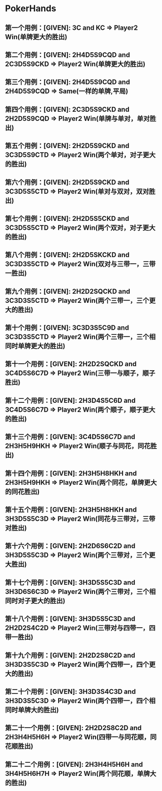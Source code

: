 # PokerHands
## 第一个用例：[GIVEN]: 3C and KC => Player2 Win(单牌更大的胜出)
## 第二个用例：[GIVEN]: 2H4D5S9CQD and 2C3D5S9CKD => Player2 Win(单牌更大的胜出)
## 第三个用例：[GIVEN]: 2H4D5S9CQD and 2H4D5S9CQD => Same(一样的单牌,平局)
## 第四个用例：[GIVEN]: 2C3D5S9CKD and 2H2D5S9CQD => Player2 Win(单牌与单对，单对胜出)
## 第五个用例：[GIVEN]: 2H2D5S9CKD and 3C3D5S9CTD => Player2 Win(两个单对，对子更大的胜出)
## 第六个用例：[GIVEN]: 2H2D5S9CKD and 3C3D5S5CTD => Player2 Win(单对与双对，双对胜出)
## 第七个用例：[GIVEN]: 2H2D5S5CKD and 3C3D5S5CTD => Player2 Win(两个双对，对子更大的胜出)
## 第八个用例：[GIVEN]: 2H2D5SKCKD and 3C3D3S5CTD => Player2 Win(双对与三带一，三带一胜出)
## 第九个用例：[GIVEN]: 2H2D2SQCKD and 3C3D3S5CTD => Player2 Win(两个三带一，三个更大的胜出)
## 第十个用例：[GIVEN]: 3C3D3S5C9D and 3C3D3S5CTD => Player2 Win(两个三带一，三个相同时单牌更大的胜出)
## 第十一个用例：[GIVEN]: 2H2D2SQCKD and 3C4D5S6C7D => Player2 Win(三带一与顺子，顺子胜出)
## 第十二个用例：[GIVEN]: 2H3D4S5C6D and 3C4D5S6C7D => Player2 Win(两个顺子，顺子更大的胜出)
## 第十三个用例：[GIVEN]: 3C4D5S6C7D and 2H3H5H9HKH => Player2 Win(顺子与同花，同花胜出)
## 第十四个用例：[GIVEN]: 2H3H5H8HKH and 2H3H5H9HKH => Player2 Win(两个同花，单牌更大的同花胜出)
## 第十五个用例：[GIVEN]: 2H3H5H8HKH and 3H3D5S5C3D => Player2 Win(同花与三带对，三带对胜出)
## 第十六个用例：[GIVEN]: 2H2D6S6C2D and 3H3D5S5C3D => Player2 Win(两个三带对，三个更大胜出)
## 第十七个用例：[GIVEN]: 3H3D5S5C3D and 3H3D6S6C3D => Player2 Win(两个三带对，三个相同时对子更大的胜出)
## 第十八个用例：[GIVEN]: 3H3D5S5C3D and 2H2D2S4C2D => Player2 Win(三带对与四带一，四带一胜出)
## 第十九个用例：[GIVEN]: 2H2D2S8C2D and 3H3D3S5C3D => Player2 Win(两个四带一，四个更大的胜出)
## 第二十个用例：[GIVEN]: 3H3D3S4C3D and 3H3D3S5C3D => Player2 Win(两个四带一，四个相同时单牌大的胜出)
## 第二十一个用例：[GIVEN]: 2H2D2S8C2D and 2H3H4H5H6H => Player2 Win(四带一与同花顺，同花顺胜出)
## 第二十二个用例：[GIVEN]: 2H3H4H5H6H and 3H4H5H6H7H => Player2 Win(两个同花顺，单牌大的胜出)


